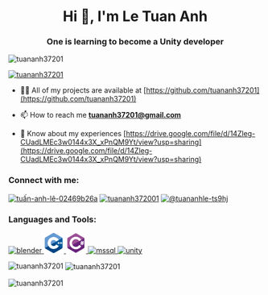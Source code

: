 <h1 align="center">Hi 👋, I'm Le Tuan Anh</h1>
<h3 align="center">One is learning to become a Unity developer</h3>

<p align="left"> <img src="https://komarev.com/ghpvc/?username=tuananh37201&label=Profile%20views&color=0e75b6&style=flat" alt="tuananh37201" /> </p>

<p align="left"> <a href="https://github.com/ryo-ma/github-profile-trophy"><img src="https://github-profile-trophy.vercel.app/?username=tuananh37201" alt="tuananh37201" /></a> </p>

- 👨‍💻 All of my projects are available at [https://github.com/tuananh37201](https://github.com/tuananh37201)

- 📫 How to reach me **tuananh37201@gmail.com**

- 📄 Know about my experiences [https://drive.google.com/file/d/14Zleg-CUadLMEc3w0144x3X_xPnQM9Yt/view?usp=sharing](https://drive.google.com/file/d/14Zleg-CUadLMEc3w0144x3X_xPnQM9Yt/view?usp=sharing)

<h3 align="left">Connect with me:</h3>
<p align="left">
<a href="https://linkedin.com/in/tuấn-anh-lê-02469b26a" target="blank"><img align="center" src="https://raw.githubusercontent.com/rahuldkjain/github-profile-readme-generator/master/src/images/icons/Social/linked-in-alt.svg" alt="tuấn-anh-lê-02469b26a" height="30" width="40" /></a>
<a href="https://fb.com/tuananh372001" target="blank"><img align="center" src="https://raw.githubusercontent.com/rahuldkjain/github-profile-readme-generator/master/src/images/icons/Social/facebook.svg" alt="tuananh372001" height="30" width="40" /></a>
<a href="https://www.youtube.com/c/@tuananhle-ts9hj" target="blank"><img align="center" src="https://raw.githubusercontent.com/rahuldkjain/github-profile-readme-generator/master/src/images/icons/Social/youtube.svg" alt="@tuananhle-ts9hj" height="30" width="40" /></a>
</p>

<h3 align="left">Languages and Tools:</h3>
<p align="left"> <a href="https://www.blender.org/" target="_blank" rel="noreferrer"> <img src="https://download.blender.org/branding/community/blender_community_badge_white.svg" alt="blender" width="40" height="40"/> </a> <a href="https://www.w3schools.com/cpp/" target="_blank" rel="noreferrer"> <img src="https://raw.githubusercontent.com/devicons/devicon/master/icons/cplusplus/cplusplus-original.svg" alt="cplusplus" width="40" height="40"/> </a> <a href="https://www.w3schools.com/cs/" target="_blank" rel="noreferrer"> <img src="https://raw.githubusercontent.com/devicons/devicon/master/icons/csharp/csharp-original.svg" alt="csharp" width="40" height="40"/> </a> <a href="https://www.microsoft.com/en-us/sql-server" target="_blank" rel="noreferrer"> <img src="https://www.svgrepo.com/show/303229/microsoft-sql-server-logo.svg" alt="mssql" width="40" height="40"/> </a> <a href="https://unity.com/" target="_blank" rel="noreferrer"> <img src="https://www.vectorlogo.zone/logos/unity3d/unity3d-icon.svg" alt="unity" width="40" height="40"/> </a> </p>

<p><img align="left" src="https://github-readme-stats.vercel.app/api/top-langs?username=tuananh37201&show_icons=true&locale=en&layout=compact" alt="tuananh37201" /></p>

<p>&nbsp;<img align="center" src="https://github-readme-stats.vercel.app/api?username=tuananh37201&show_icons=true&locale=en" alt="tuananh37201" /></p>

<p><img align="center" src="https://github-readme-streak-stats.herokuapp.com/?user=tuananh37201&" alt="tuananh37201" /></p>
